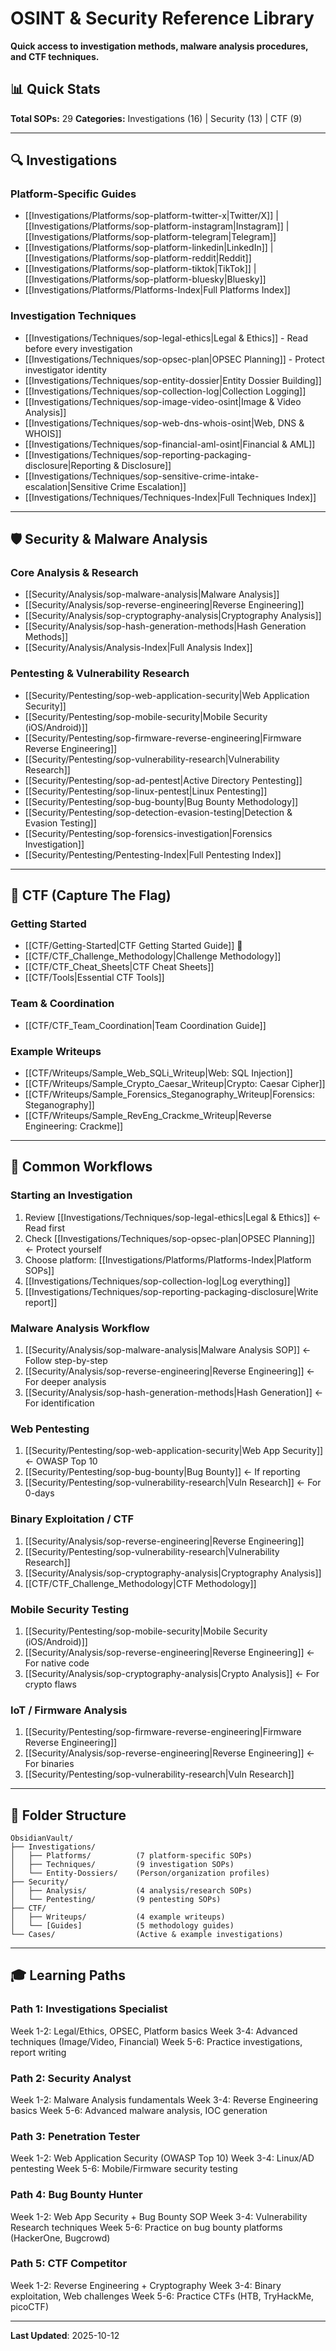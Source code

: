# OSINT & Security Reference Library

**Quick access to investigation methods, malware analysis procedures, and CTF techniques.**

## 📊 Quick Stats

**Total SOPs:** 29
**Categories:** Investigations (16) | Security (13) | CTF (9)

---

## 🔍 Investigations

### Platform-Specific Guides
- [[Investigations/Platforms/sop-platform-twitter-x|Twitter/X]] | [[Investigations/Platforms/sop-platform-instagram|Instagram]] | [[Investigations/Platforms/sop-platform-telegram|Telegram]]
- [[Investigations/Platforms/sop-platform-linkedin|LinkedIn]] | [[Investigations/Platforms/sop-platform-reddit|Reddit]]
- [[Investigations/Platforms/sop-platform-tiktok|TikTok]] | [[Investigations/Platforms/sop-platform-bluesky|Bluesky]]
- [[Investigations/Platforms/Platforms-Index|Full Platforms Index]]

### Investigation Techniques
- [[Investigations/Techniques/sop-legal-ethics|Legal & Ethics]] - Read before every investigation
- [[Investigations/Techniques/sop-opsec-plan|OPSEC Planning]] - Protect investigator identity
- [[Investigations/Techniques/sop-entity-dossier|Entity Dossier Building]]
- [[Investigations/Techniques/sop-collection-log|Collection Logging]]
- [[Investigations/Techniques/sop-image-video-osint|Image & Video Analysis]]
- [[Investigations/Techniques/sop-web-dns-whois-osint|Web, DNS & WHOIS]]
- [[Investigations/Techniques/sop-financial-aml-osint|Financial & AML]]
- [[Investigations/Techniques/sop-reporting-packaging-disclosure|Reporting & Disclosure]]
- [[Investigations/Techniques/sop-sensitive-crime-intake-escalation|Sensitive Crime Escalation]]
- [[Investigations/Techniques/Techniques-Index|Full Techniques Index]]

---

## 🛡️ Security & Malware Analysis

### Core Analysis & Research
- [[Security/Analysis/sop-malware-analysis|Malware Analysis]]
- [[Security/Analysis/sop-reverse-engineering|Reverse Engineering]]
- [[Security/Analysis/sop-cryptography-analysis|Cryptography Analysis]]
- [[Security/Analysis/sop-hash-generation-methods|Hash Generation Methods]]
- [[Security/Analysis/Analysis-Index|Full Analysis Index]]

### Pentesting & Vulnerability Research
- [[Security/Pentesting/sop-web-application-security|Web Application Security]]
- [[Security/Pentesting/sop-mobile-security|Mobile Security (iOS/Android)]]
- [[Security/Pentesting/sop-firmware-reverse-engineering|Firmware Reverse Engineering]]
- [[Security/Pentesting/sop-vulnerability-research|Vulnerability Research]]
- [[Security/Pentesting/sop-ad-pentest|Active Directory Pentesting]]
- [[Security/Pentesting/sop-linux-pentest|Linux Pentesting]]
- [[Security/Pentesting/sop-bug-bounty|Bug Bounty Methodology]]
- [[Security/Pentesting/sop-detection-evasion-testing|Detection & Evasion Testing]]
- [[Security/Pentesting/sop-forensics-investigation|Forensics Investigation]]
- [[Security/Pentesting/Pentesting-Index|Full Pentesting Index]]

---

## 🎯 CTF (Capture The Flag)

### Getting Started
- [[CTF/Getting-Started|CTF Getting Started Guide]] 📘
- [[CTF/CTF_Challenge_Methodology|Challenge Methodology]]
- [[CTF/CTF_Cheat_Sheets|CTF Cheat Sheets]]
- [[CTF/Tools|Essential CTF Tools]]

### Team & Coordination
- [[CTF/CTF_Team_Coordination|Team Coordination Guide]]

### Example Writeups
- [[CTF/Writeups/Sample_Web_SQLi_Writeup|Web: SQL Injection]]
- [[CTF/Writeups/Sample_Crypto_Caesar_Writeup|Crypto: Caesar Cipher]]
- [[CTF/Writeups/Sample_Forensics_Steganography_Writeup|Forensics: Steganography]]
- [[CTF/Writeups/Sample_RevEng_Crackme_Writeup|Reverse Engineering: Crackme]]

---

## 🎯 Common Workflows

### Starting an Investigation
1. Review [[Investigations/Techniques/sop-legal-ethics|Legal & Ethics]] ← Read first
2. Check [[Investigations/Techniques/sop-opsec-plan|OPSEC Planning]] ← Protect yourself
3. Choose platform: [[Investigations/Platforms/Platforms-Index|Platform SOPs]]
4. [[Investigations/Techniques/sop-collection-log|Log everything]]
5. [[Investigations/Techniques/sop-reporting-packaging-disclosure|Write report]]

### Malware Analysis Workflow
1. [[Security/Analysis/sop-malware-analysis|Malware Analysis SOP]] ← Follow step-by-step
2. [[Security/Analysis/sop-reverse-engineering|Reverse Engineering]] ← For deeper analysis
3. [[Security/Analysis/sop-hash-generation-methods|Hash Generation]] ← For identification

### Web Pentesting
1. [[Security/Pentesting/sop-web-application-security|Web App Security]] ← OWASP Top 10
2. [[Security/Pentesting/sop-bug-bounty|Bug Bounty]] ← If reporting
3. [[Security/Pentesting/sop-vulnerability-research|Vuln Research]] ← For 0-days

### Binary Exploitation / CTF
1. [[Security/Analysis/sop-reverse-engineering|Reverse Engineering]]
2. [[Security/Pentesting/sop-vulnerability-research|Vulnerability Research]]
3. [[Security/Analysis/sop-cryptography-analysis|Cryptography Analysis]]
4. [[CTF/CTF_Challenge_Methodology|CTF Methodology]]

### Mobile Security Testing
1. [[Security/Pentesting/sop-mobile-security|Mobile Security (iOS/Android)]]
2. [[Security/Analysis/sop-reverse-engineering|Reverse Engineering]] ← For native code
3. [[Security/Analysis/sop-cryptography-analysis|Crypto Analysis]] ← For crypto flaws

### IoT / Firmware Analysis
1. [[Security/Pentesting/sop-firmware-reverse-engineering|Firmware Reverse Engineering]]
2. [[Security/Analysis/sop-reverse-engineering|Reverse Engineering]] ← For binaries
3. [[Security/Pentesting/sop-vulnerability-research|Vuln Research]]

---

## 📁 Folder Structure

```
ObsidianVault/
├── Investigations/
│   ├── Platforms/          (7 platform-specific SOPs)
│   ├── Techniques/         (9 investigation SOPs)
│   └── Entity-Dossiers/    (Person/organization profiles)
├── Security/
│   ├── Analysis/           (4 analysis/research SOPs)
│   └── Pentesting/         (9 pentesting SOPs)
├── CTF/
│   ├── Writeups/           (4 example writeups)
│   └── [Guides]            (5 methodology guides)
└── Cases/                  (Active & example investigations)
```

---

## 🎓 Learning Paths

### Path 1: Investigations Specialist
Week 1-2: Legal/Ethics, OPSEC, Platform basics
Week 3-4: Advanced techniques (Image/Video, Financial)
Week 5-6: Practice investigations, report writing

### Path 2: Security Analyst
Week 1-2: Malware Analysis fundamentals
Week 3-4: Reverse Engineering basics
Week 5-6: Advanced malware analysis, IOC generation

### Path 3: Penetration Tester
Week 1-2: Web Application Security (OWASP Top 10)
Week 3-4: Linux/AD pentesting
Week 5-6: Mobile/Firmware security testing

### Path 4: Bug Bounty Hunter
Week 1-2: Web App Security + Bug Bounty SOP
Week 3-4: Vulnerability Research techniques
Week 5-6: Practice on bug bounty platforms (HackerOne, Bugcrowd)

### Path 5: CTF Competitor
Week 1-2: Reverse Engineering + Cryptography
Week 3-4: Binary exploitation, Web challenges
Week 5-6: Practice CTFs (HTB, TryHackMe, picoCTF)

---

**Last Updated**: 2025-10-12

